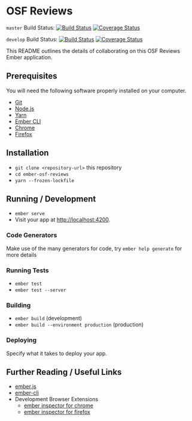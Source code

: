 # OSF Reviews

`master` Build Status: [![Build Status](https://travis-ci.org/CenterForOpenScience/ember-osf-reviews.svg?branch=master)](https://travis-ci.org/CenterForOpenScience/ember-osf-reviews)
[![Coverage Status](https://coveralls.io/repos/github/CenterForOpenScience/ember-osf-reviews/badge.svg?branch=master)](https://coveralls.io/github/CenterForOpenScience/ember-osf-reviews?branch=master)

`develop` Build Status: [![Build Status](https://travis-ci.org/CenterForOpenScience/ember-osf-reviews.svg?branch=develop)](https://travis-ci.org/CenterForOpenScience/ember-osf-reviews)
[![Coverage Status](https://coveralls.io/repos/github/CenterForOpenScience/ember-osf-reviews/badge.svg?branch=develop)](https://coveralls.io/github/CenterForOpenScience/ember-osf-reviews?branch=develop)

This README outlines the details of collaborating on this OSF Reviews Ember application.

## Prerequisites

You will need the following software properly installed on your computer.

* [Git](https://git-scm.com/)
* [Node.js](https://nodejs.org/)
* [Yarn](https://yarnpkg.com/)
* [Ember CLI](https://ember-cli.com/)
* [Chrome](https://www.google.com/chrome/)
* [Firefox](https://www.mozilla.org/firefox/)

## Installation

* `git clone <repository-url>` this repository
* `cd ember-osf-reviews`
* `yarn --frozen-lockfile`

## Running / Development

* `ember serve`
* Visit your app at [http://localhost:4200](http://localhost:4200).

### Code Generators

Make use of the many generators for code, try `ember help generate` for more details

### Running Tests

* `ember test`
* `ember test --server`

### Building

* `ember build` (development)
* `ember build --environment production` (production)

### Deploying

Specify what it takes to deploy your app.

## Further Reading / Useful Links

* [ember.js](http://emberjs.com/)
* [ember-cli](https://ember-cli.com/)
* Development Browser Extensions
  * [ember inspector for chrome](https://chrome.google.com/webstore/detail/ember-inspector/bmdblncegkenkacieihfhpjfppoconhi)
  * [ember inspector for firefox](https://addons.mozilla.org/en-US/firefox/addon/ember-inspector/)
